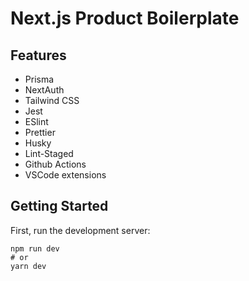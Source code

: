 # Next.js Product Boilerplate

## Features
- Prisma
- NextAuth
- Tailwind CSS
- Jest
- ESlint
- Prettier
- Husky
- Lint-Staged
- Github Actions
- VSCode extensions

## Getting Started
First, run the development server:
```
npm run dev
# or
yarn dev
```
